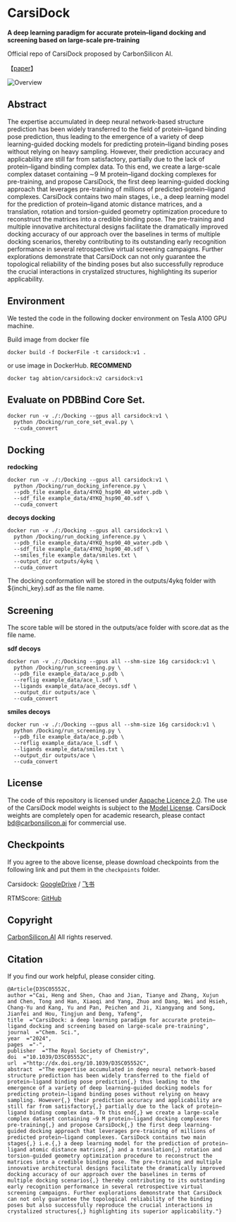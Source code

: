 # CarsiDock

**A deep learning paradigm for accurate protein–ligand docking and screening based on large-scale pre-training**

Official repo of CarsiDock proposed by CarbonSilicon AI.

【[paper](https://pubs.rsc.org/en/content/articlelanding/2024/SC/D3SC05552C)】

![Overview](./doc/overview.png)

## Abstract
The expertise accumulated in deep neural network-based structure prediction has been widely transferred to the field of protein–ligand binding pose prediction, thus leading to the emergence of a variety of deep learning-guided docking models for predicting protein–ligand binding poses without relying on heavy sampling. However, their prediction accuracy and applicability are still far from satisfactory, partially due to the lack of protein–ligand binding complex data. To this end, we create a large-scale complex dataset containing ∼9 M protein–ligand docking complexes for pre-training, and propose CarsiDock, the first deep learning-guided docking approach that leverages pre-training of millions of predicted protein–ligand complexes. CarsiDock contains two main stages, i.e., a deep learning model for the prediction of protein–ligand atomic distance matrices, and a translation, rotation and torsion-guided geometry optimization procedure to reconstruct the matrices into a credible binding pose. The pre-training and multiple innovative architectural designs facilitate the dramatically improved docking accuracy of our approach over the baselines in terms of multiple docking scenarios, thereby contributing to its outstanding early recognition performance in several retrospective virtual screening campaigns. Further explorations demonstrate that CarsiDock can not only guarantee the topological reliability of the binding poses but also successfully reproduce the crucial interactions in crystalized structures, highlighting its superior applicability.

## Environment
We tested the code in the following docker environment on Tesla A100 GPU machine.

Build image from docker file
```shell
docker build -f DockerFile -t carsidock:v1 .
```
or use image in DockerHub. **RECOMMEND**
```shell
docker tag abtion/carsidock:v2 carsidock:v1
```

## Evaluate on PDBBind Core Set.
```shell
docker run -v ./:/Docking --gpus all carsidock:v1 \
  python /Docking/run_core_set_eval.py \
  --cuda_convert
```

## Docking

**redocking**

```shell
docker run -v ./:/Docking --gpus all carsidock:v1 \
  python /Docking/run_docking_inference.py \
  --pdb_file example_data/4YKQ_hsp90_40_water.pdb \
  --sdf_file example_data/4YKQ_hsp90_40.sdf \
  --cuda_convert
```

**decoys docking**

```shell
docker run -v ./:/Docking --gpus all carsidock:v1 \
  python /Docking/run_docking_inference.py \
  --pdb_file example_data/4YKQ_hsp90_40_water.pdb \
  --sdf_file example_data/4YKQ_hsp90_40.sdf \
  --smiles_file example_data/smiles.txt \
  --output_dir outputs/4ykq \
  --cuda_convert
```

The docking conformation will be stored in the outputs/4ykq folder with ${inchi_key}.sdf as the file name.

## Screening
The score table will be stored in the outputs/ace folder with score.dat as the file name. 

**sdf decoys**

```shell
docker run -v ./:/Docking --gpus all --shm-size 16g carsidock:v1 \
  python /Docking/run_screening.py \
  --pdb_file example_data/ace_p.pdb \
  --reflig example_data/ace_l.sdf \
  --ligands example_data/ace_decoys.sdf \
  --output_dir outputs/ace \
  --cuda_convert
```

**smiles decoys**

```shell
docker run -v ./:/Docking --gpus all --shm-size 16g carsidock:v1 \
  python /Docking/run_screening.py \
  --pdb_file example_data/ace_p.pdb \
  --reflig example_data/ace_l.sdf \
  --ligands example_data/smiles.txt \
  --output_dir outputs/ace \
  --cuda_convert
```


## License
The code of this repository is licensed under [Aapache Licence 2.0](https://www.apache.org/licenses/LICENSE-2.0). The use of the CarsiDock model weights is subject to the [Model License](./MODEL_LICENSE.txt). CarsiDock weights are completely open for academic research, please contact <bd@carbonsilicon.ai> for commercial use. 

## Checkpoints

If you agree to the above license, please download checkpoints from the following link and put them in the ``checkpoints`` folder.

Carsidock: [GoogleDrive](https://drive.google.com/file/d/1OweBn07R4bpoC0gETezKrOoK7xYreO4O/view?usp=drive_link) / [飞书](https://szuy1h04n8.feishu.cn/file/C3uqbkc6UoNI6kxsw2Ycg8cOnnf?from=from_copylink) 

RTMScore: [GitHub](https://github.com/sc8668/RTMScore/raw/main/trained_models/rtmscore_model1.pth)

## Copyright
[CarbonSilicon.AI](https://carbonsilicon.ai/) All rights reserved.

## Citation
If you find our work helpful, please consider citing.
```
@Article{D3SC05552C,
author ="Cai, Heng and Shen, Chao and Jian, Tianye and Zhang, Xujun and Chen, Tong and Han, Xiaoqi and Yang, Zhuo and Dang, Wei and Hsieh, Chang-Yu and Kang, Yu and Pan, Peichen and Ji, Xiangyang and Song, Jianfei and Hou, Tingjun and Deng, Yafeng",
title  ="CarsiDock: a deep learning paradigm for accurate protein–ligand docking and screening based on large-scale pre-training",
journal  ="Chem. Sci.",
year  ="2024",
pages  ="-",
publisher  ="The Royal Society of Chemistry",
doi  ="10.1039/D3SC05552C",
url  ="http://dx.doi.org/10.1039/D3SC05552C",
abstract  ="The expertise accumulated in deep neural network-based structure prediction has been widely transferred to the field of protein–ligand binding pose prediction{,} thus leading to the emergence of a variety of deep learning-guided docking models for predicting protein–ligand binding poses without relying on heavy sampling. However{,} their prediction accuracy and applicability are still far from satisfactory{,} partially due to the lack of protein–ligand binding complex data. To this end{,} we create a large-scale complex dataset containing ∼9 M protein–ligand docking complexes for pre-training{,} and propose CarsiDock{,} the first deep learning-guided docking approach that leverages pre-training of millions of predicted protein–ligand complexes. CarsiDock contains two main stages{,} i.e.{,} a deep learning model for the prediction of protein–ligand atomic distance matrices{,} and a translation{,} rotation and torsion-guided geometry optimization procedure to reconstruct the matrices into a credible binding pose. The pre-training and multiple innovative architectural designs facilitate the dramatically improved docking accuracy of our approach over the baselines in terms of multiple docking scenarios{,} thereby contributing to its outstanding early recognition performance in several retrospective virtual screening campaigns. Further explorations demonstrate that CarsiDock can not only guarantee the topological reliability of the binding poses but also successfully reproduce the crucial interactions in crystalized structures{,} highlighting its superior applicability."}
```
